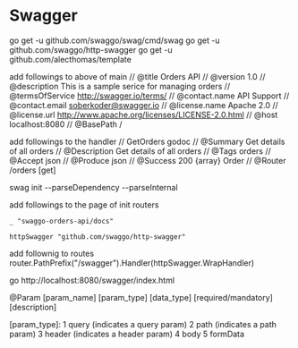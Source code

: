 # Swagger 
go get -u github.com/swaggo/swag/cmd/swag
go get -u github.com/swaggo/http-swagger
go get -u github.com/alecthomas/template


add followings to above of main
// @title Orders API
// @version 1.0
// @description This is a sample serice for managing orders
// @termsOfService http://swagger.io/terms/
// @contact.name API Support
// @contact.email soberkoder@swagger.io
// @license.name Apache 2.0
// @license.url http://www.apache.org/licenses/LICENSE-2.0.html
// @host localhost:8080
// @BasePath /

add followings to the handler
// GetOrders godoc
// @Summary Get details of all orders
// @Description Get details of all orders
// @Tags orders
// @Accept  json
// @Produce  json
// @Success 200 {array} Order
// @Router /orders [get]

swag init --parseDependency --parseInternal

add followings to the page of init routers

	_ "swaggo-orders-api/docs" 

	httpSwagger "github.com/swaggo/http-swagger"

add follownig to routes
	router.PathPrefix("/swagger").Handler(httpSwagger.WrapHandler)

go 
http://localhost:8080/swagger/index.html


@Param [param_name] [param_type] [data_type] [required/mandatory] [description]

[param_type]:
1 query (indicates a query param)
2 path (indicates a path param)
3 header (indicates a header param)
4 body
5 formData